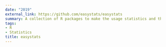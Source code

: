 ```yaml
---
date: "2019"
external_link: https://github.com/easystats/easystats
summary: A collection of R packages to make the usage statistics and the implementation of good practices easy
tags:
- R
- Statistics
title: easystats
---
```

